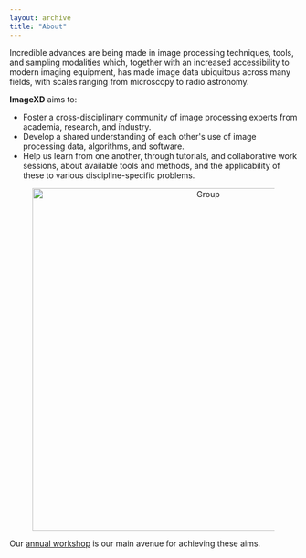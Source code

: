 ```yaml
---
layout: archive
title: "About"
---
```


Incredible advances are being made in image processing techniques,
tools, and sampling modalities which, together with an increased
accessibility to modern imaging equipment, has made image data
ubiquitous across many fields, with scales ranging from microscopy to
radio astronomy.

**ImageXD** aims to:

- Foster a cross-disciplinary community of image processing experts
  from academia, research, and industry.
- Develop a shared understanding of each other's use of image
  processing data, algorithms, and software.
- Help us learn from one another, through tutorials, and collaborative work
  sessions, about available tools and methods, and the applicability
  of these to various discipline-specific problems.

<center>
<figure>
  <img class="w3-image"  src="{{ site.url }}/images/about.png" alt="Group" style="width: 600px;"/>
</figure>
</center>

Our [annual workshop](http://www.imagexd.org/imagexd2018/) is our main avenue
for achieving these aims.
